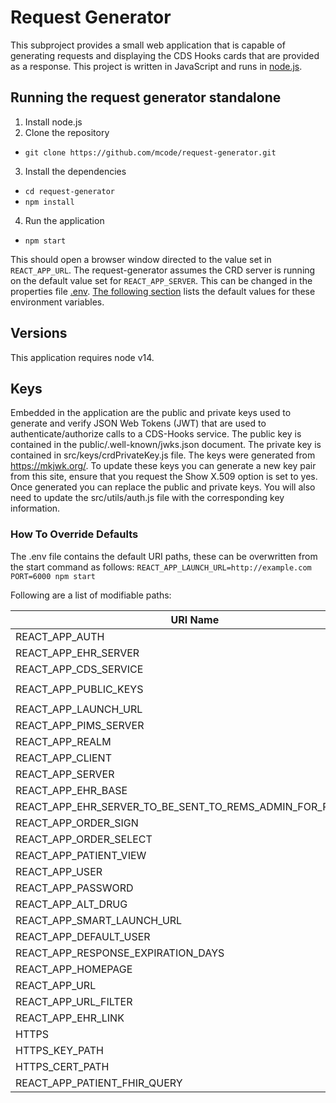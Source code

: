 # Request Generator

This subproject provides a small web application that is capable of generating requests and displaying the CDS Hooks cards that are provided as a response. This project is written in JavaScript and runs in [node.js](https://nodejs.org/en/).

## Running the request generator standalone

1. Install node.js
2. Clone the repository

- `git clone https://github.com/mcode/request-generator.git`

3. Install the dependencies

- `cd request-generator`
- `npm install`

4. Run the application

- `npm start`

This should open a browser window directed to the value set in `REACT_APP_URL`. The request-generator assumes the CRD server is running on the default value set for `REACT_APP_SERVER`. This can be changed in the properties file [.env](./.env). [The following section](./README.md#how-to-override-defaults) lists the default values for these environment variables.

## Versions

This application requires node v14.

## Keys

Embedded in the application are the public and private keys used to generate and verify JSON Web Tokens (JWT) that are used to authenticate/authorize calls to a CDS-Hooks service. The public key is contained in the public/.well-known/jwks.json document. The private key is contained in src/keys/crdPrivateKey.js file. The keys were generated from https://mkjwk.org/. To update these keys you can generate a new key pair from this site, ensure that you request the Show X.509 option is set to yes. Once generated you can replace the public and private keys. You will also need to update the src/utils/auth.js file with the corresponding key information.

### How To Override Defaults

The .env file contains the default URI paths, these can be overwritten from the start command as follows:
`REACT_APP_LAUNCH_URL=http://example.com PORT=6000 npm start`

Following are a list of modifiable paths:

| URI Name                                                   | Default                                                         |
| ---------------------------------------------------------- | --------------------------------------------------------------- |
| REACT_APP_AUTH                                             | `http://localhost:8180`                                         |
| REACT_APP_EHR_SERVER                                       | `http://localhost:8080/test-ehr/r4`                             |
| REACT_APP_CDS_SERVICE                                      | `http://localhost:8090/cds-services`                            |
| REACT_APP_PUBLIC_KEYS                                      | `http://localhost:3000/request-generator/.well-known/jwks.json` |
| REACT_APP_LAUNCH_URL                                       | `http://localhost:4040/launch`                                  |
| REACT_APP_PIMS_SERVER                                      | `http://localhost:5051/doctorOrders/api/addRx`                  |
| REACT_APP_REALM                                            | `ClientFhirServer`                                              |
| REACT_APP_CLIENT                                           | `app-login`                                                     |
| REACT_APP_SERVER                                           | `http://localhost:8090`                                         |
| REACT_APP_EHR_BASE                                         | `http://localhost:8080/test-ehr/r4`                             |
| REACT_APP_EHR_SERVER_TO_BE_SENT_TO_REMS_ADMIN_FOR_PREFETCH | `http://localhost:8080/test-ehr/r4`                             |
| REACT_APP_ORDER_SIGN                                       | `rems-order-sign`                                               |
| REACT_APP_ORDER_SELECT                                     | `rems-order-select`                                             |
| REACT_APP_PATIENT_VIEW                                     | `rems-patient-view`                                             |
| REACT_APP_USER                                             | `alice`                                                         |
| REACT_APP_PASSWORD                                         | `alice`                                                         |
| REACT_APP_ALT_DRUG                                         | `true`                                                          |
| REACT_APP_SMART_LAUNCH_URL                                 | `http://localhost:4040/`                                        |
| REACT_APP_DEFAULT_USER                                     | `pra1234`                                                       |
| REACT_APP_RESPONSE_EXPIRATION_DAYS                         | `30`                                                            |
| REACT_APP_HOMEPAGE                                         | `http://localhost:8080`                                         |
| REACT_APP_URL                                              | `http://localhost:3000`                                         |
| REACT_APP_URL_FILTER                                       | `http://localhost:3000/*`                                       |
| REACT_APP_EHR_LINK                                         | `http://localhost:8080/ehr-server/`                             |
| HTTPS                                                      | `false`                                                         |
| HTTPS_KEY_PATH                                             | `server.key`                                                    |
| HTTPS_CERT_PATH                                            | `server.cert`                                                   |
| REACT_APP_PATIENT_FHIR_QUERY                               | `Patient?_sort=identifier&_count=12`                            |
